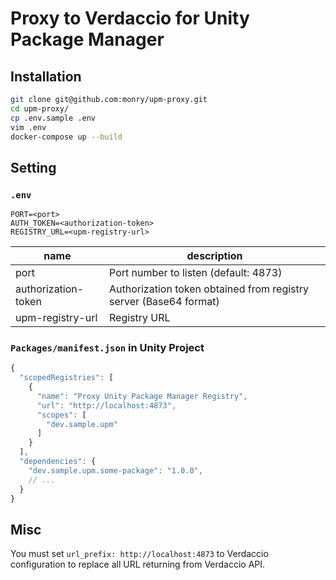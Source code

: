 # Proxy to Verdaccio for Unity Package Manager

## Installation

```bash
git clone git@github.com:monry/upm-proxy.git
cd upm-proxy/
cp .env.sample .env
vim .env
docker-compose up --build
```

## Setting

### `.env`

```.env
PORT=<port>
AUTH_TOKEN=<authorization-token>
REGISTRY_URL=<upm-registry-url>
```

| name | description |
| --- | --- |
| port | Port number to listen (default: 4873) |
| authorization-token | Authorization token obtained from registry server (Base64 format) |
| upm-registry-url | Registry URL |

### `Packages/manifest.json` in Unity Project

```js
{
  "scopedRegistries": [
    {
      "name": "Proxy Unity Package Manager Registry",
      "url": "http://localhost:4873",
      "scopes": [
        "dev.sample.upm"
      ]
    }
  ],
  "dependencies": {
    "dev.sample.upm.some-package": "1.0.0",
    // ...
  }
}
```

## Misc

You must set `url_prefix: http://localhost:4873` to Verdaccio configuration to replace all URL returning from Verdaccio API.
